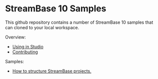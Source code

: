 # StreamBase 10 Samples

This github repository contains a number of StreamBase 10 samples that can cloned to your local workspace.

Overview:

* [Using in Studio](docs/studio.md)
* [Contributing](docs/contributing.md)

Samples:

* [How to structure StreamBase projects.](structure)
